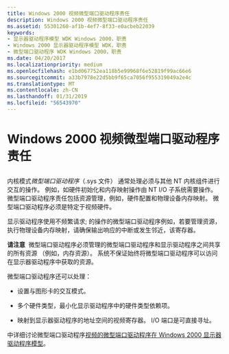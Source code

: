 ```yaml
---
title: Windows 2000 视频微型端口驱动程序责任
description: Windows 2000 视频微型端口驱动程序责任
ms.assetid: 55301260-af1b-4ef7-8f33-e0acbeb22039
keywords:
- 显示器驱动程序模型 WDK Windows 2000，职责
- Windows 2000 显示器驱动程序模型 WDK，职责
- 微型端口驱动程序 WDK Windows 2000，职责
ms.date: 04/20/2017
ms.localizationpriority: medium
ms.openlocfilehash: e1bd067752ea118b5e99968f6e52819f99ac66e6
ms.sourcegitcommit: a33b7978e22d5bb9f65ca7056f955319049a2e4c
ms.translationtype: MT
ms.contentlocale: zh-CN
ms.lasthandoff: 01/31/2019
ms.locfileid: "56543970"
---
```

# <a name="windows-2000-video-miniport-driver-responsibilities"></a>Windows 2000 视频微型端口驱动程序责任


## <span id="ddk_video_miniport_driver_responsibilities_gg"></span><span id="DDK_VIDEO_MINIPORT_DRIVER_RESPONSIBILITIES_GG"></span>


内核模式*微型端口驱动程序*（.sys 文件） 通常处理必须与其他 NT 内核组件进行交互的操作。 例如，如硬件初始化和内存映射操作由 NT I/O 子系统需要操作。 微型端口驱动程序责任包括资源管理，例如，硬件配置和物理设备内存映射。 微型端口驱动程序必须是特定于视频硬件。

显示驱动程序使用不频繁请求; 的操作的微型端口驱动程序例如，若要管理资源，执行物理设备内存映射，请确保输出响应的中断或发生邻近，该寄存器。

**请注意**  微型端口驱动程序必须管理的微型端口驱动程序和显示驱动程序之间共享的所有资源 （例如，内存资源）。 系统不保证始终将微型端口驱动程序可以访问在显示器驱动程序中获取的资源。

 

微型端口驱动程序还可以处理：

-   设置与图形卡的交互模式。

-   多个硬件类型，最小化显示驱动程序中的硬件类型依赖项。

-   映射到显示器驱动程序的地址空间的视频寄存器。 I/O 端口是可直接寻址。

中详细讨论微型端口驱动程序[视频的微型端口驱动程序在 Windows 2000 显示器驱动程序模型](video-miniport-drivers-in-the-windows-2000-display-driver-model.md)。

 

 





